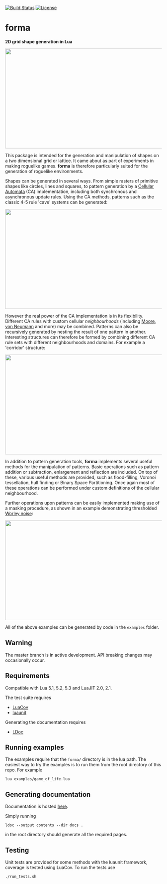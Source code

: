 [![Build Status](https://travis-ci.org/nhartland/forma.svg?branch=master)](https://travis-ci.org/nhartland/forma)
[![License](https://img.shields.io/badge/license-MIT-blue.svg)](https://opensource.org/licenses/MIT)

forma
=====

__2D grid shape generation in Lua__ 

<p align="center">
  <img width="650" height="320" src="https://i.imgur.com/si0FhKN.png">
</p>

This package is intended for the generation and manipulation of shapes on a two
dimensional grid or lattice. It came about as part of experiments in making
roguelike games. **forma** is therefore particularly suited for the generation
of roguelike environments.

Shapes can be generated in several ways. From simple rasters of primitive shapes
like circles, lines and squares, to pattern generation by a [Cellular
Automata](https://en.wikipedia.org/wiki/Cellular_automaton) (CA) implementation,
including both synchronous and asynchronous update rules. Using the CA methods,
patterns such as the classic 4-5 rule 'cave' systems can be generated:

<p align="center">
  <img width="650" height="320" src="https://i.imgur.com/r6D7hxb.png">
</p>

However the real power of the CA implementation is in its flexibility.
Different CA rules with custom cellular *neighbourhoods* (including
[Moore](https://en.wikipedia.org/wiki/Moore_neighborhood), [von
Neumann](https://en.wikipedia.org/wiki/Von_Neumann_neighborhood) and more) may
be combined. Patterns can also be recursively generated by nesting the result of
one pattern in another. Interesting structures can therefore be formed by
combining different CA rule sets with different neighbourhoods and domains. For
example a 'corridor' structure:

<p align="center">
  <img width="650" height="320" src="https://i.imgur.com/PF7cMw7.png">
</p>

In addition to pattern generation tools, **forma** implements several useful
methods for the manipulation of patterns. Basic operations such as pattern
addition or subtraction, enlargement and reflection are included. On top of
these, various useful methods are provided, such as flood-filling, Voronoi
tessellation, hull finding or Binary Space Partitioning. Once again most of
these operations can be performed under custom definitions of the cellular
neighbourhood.

Further operations upon patterns can be easily implemented making use of a
masking procedure, as shown in an example demonstrating thresholded [Worley
noise](https://en.wikipedia.org/wiki/Worley_noise):

<p align="center">
  <img width="650" height="320" src="https://i.imgur.com/Gyn4QLx.png">
</p>

All of the above examples can be generated by code in the `examples` folder.

Warning
-------
The master branch is in active development. API breaking changes may
occasionally occur.

Requirements
------------
Compatible with Lua 5.1, 5.2, 5.3 and LuaJIT 2.0, 2.1.

The test suite requires
 - [LuaCov](https://keplerproject.github.io/luacov/)
 - [luaunit](https://github.com/bluebird75/luaunit)

Generating the documentation requires
 - [LDoc](https://github.com/stevedonovan/LDoc)

Running examples
----------------

The examples require that the `forma/` directory is in the lua path. The easiest
way to try the examples is to run them from the root directory of this repo. For
example

    lua examples/game_of_life.lua

Generating documentation
------------------------

Documentation is hosted [here](https://nhartland.github.io/forma/).

Simply running 

    ldoc --output contents --dir docs .

in the root directory should generate all the required pages.

Testing
-------

Unit tests are provided for some methods with the luaunit framework, coverage is
tested using LuaCov. To run the tests use

    ./run_tests.sh
